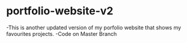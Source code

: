 # portfolio-website-v2
-This is another updated version of my porfolio website that shows my favourites projects.
-Code on Master Branch 
